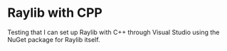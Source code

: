 # Raylib with CPP

Testing that I can set up Raylib with C++ through Visual Studio using the NuGet package for Raylib itself.